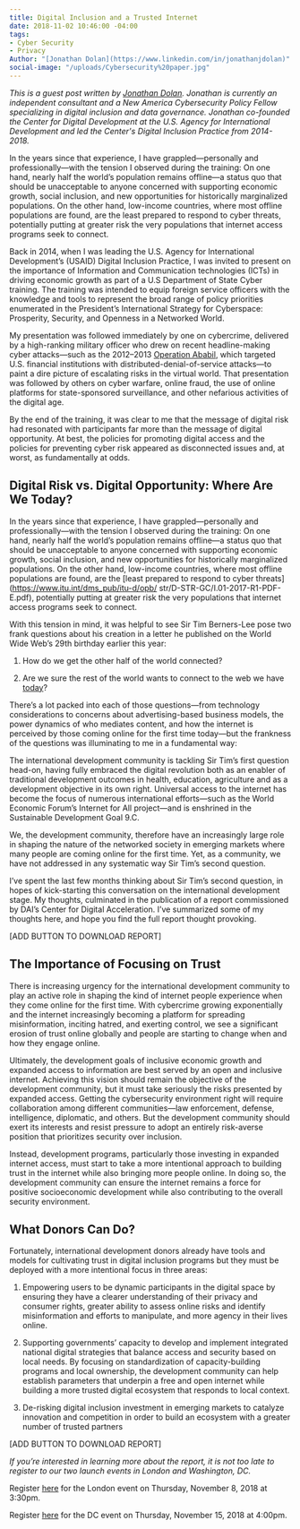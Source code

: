 ```yaml
---
title: Digital Inclusion and a Trusted Internet
date: 2018-11-02 10:46:00 -04:00
tags:
- Cyber Security
- Privacy
Author: "[Jonathan Dolan](https://www.linkedin.com/in/jonathanjdolan)"
social-image: "/uploads/Cybersecurity%20paper.jpg"
---
```


*This is a guest post written by [Jonathan Dolan](https://www.linkedin.com/in/jonathanjdolan/). Jonathan is currently an independent consultant and a New America Cybersecurity Policy Fellow specializing in digital inclusion and data governance. Jonathan co-founded the Center for Digital Development at the U.S. Agency for International Development and led the Center's Digital Inclusion Practice from 2014-2018.* 

In the years since that experience, I have grappled—personally and professionally—with the tension I observed during the training:  On one hand, nearly half the world’s population remains offline—a status quo that should be unacceptable to anyone concerned with supporting economic growth, social inclusion, and new opportunities for historically marginalized populations. On the other hand, low-income countries, where most offline populations are found, are the least prepared to respond to cyber threats,  potentially putting at greater risk the very populations that internet access programs seek to connect.

<!--more-->

Back in 2014, when I was leading the U.S. Agency for International Development’s (USAID) Digital Inclusion Practice, I was invited to present on the importance of Information and Communication technologies (ICTs) in driving economic growth as part of a U.S Department of State Cyber training.  The training was intended to equip foreign service officers with the knowledge and tools to represent the broad range of policy priorities enumerated in the President’s International Strategy for Cyberspace: Prosperity, Security, and Openness in a Networked World.

My presentation was followed immediately by one on cybercrime, delivered by a high-ranking military officer who drew on recent headline-making cyber attacks—such as the 2012–2013 [Operation Ababil](https://en.wikipedia.org/wiki/Operation_Ababil), which targeted U.S. financial institutions with distributed-denial-of-service attacks—to paint a dire picture of escalating risks in the virtual world. That presentation was followed by others on cyber warfare, online fraud, the use of online platforms for state-sponsored surveillance, and other nefarious activities of the digital age.

By the end of the training, it was clear to me that the message of digital risk had resonated with participants far more than the message of digital opportunity. At best, the policies for promoting digital access and the policies for preventing cyber risk appeared as disconnected issues and, at worst, as fundamentally at odds.

## Digital Risk vs. Digital Opportunity: Where Are We Today?

In the years since that experience, I have grappled—personally and professionally—with the tension I observed during the training:  On one hand, nearly half the world’s population remains offline—a status quo that should be unacceptable to anyone concerned with supporting economic growth, social inclusion, and new opportunities for historically marginalized populations. On the other hand, low-income countries, where most offline populations are found, are the [least prepared to respond to cyber threats](https://www.itu.int/dms_pub/itu-d/opb/ str/D-STR-GC/I.01-2017-R1-PDF-E.pdf),  potentially putting at greater risk the very populations that internet access programs seek to connect.

With this tension in mind, it was helpful to see Sir Tim Berners-Lee pose two frank questions about his creation in a letter he published on the World Wide Web’s 29th birthday earlier this year:

1. How do we get the other half of the world connected?

2. Are we sure the rest of the world wants to connect to the web we have [today](https://webfoundation.org/2018/03/web-birthday-29/)?

There’s a lot packed into each of those questions—from technology considerations to concerns about advertising-based business models, the power dynamics of who mediates content, and how the internet is perceived by those coming online for the first time today—but the frankness of the questions was illuminating to me in a fundamental way:

The international development community is tackling Sir Tim’s first question head-on, having fully embraced the digital revolution both as an enabler of traditional development outcomes in health, education, agriculture and as a development objective in its own right. Universal access to the internet has become the focus of numerous international efforts—such as the World Economic Forum’s Internet for All project—and is enshrined in the Sustainable Development Goal 9.C.

We, the development community, therefore have an increasingly large role in shaping the nature of the networked society in emerging markets where many people are coming online for the first time.  Yet, as a community, we have not addressed in any systematic way Sir Tim’s second question.

I’ve spent the last few months thinking about Sir Tim’s second question, in hopes of kick-starting this conversation on the international development stage. My thoughts, culminated in the publication of a report commissioned by DAI’s Center for Digital Acceleration. I’ve summarized some of my thoughts here, and hope you find the full report thought provoking.

\[ADD BUTTON TO DOWNLOAD REPORT\]

## The Importance of Focusing on Trust

There is increasing urgency for the international development community to play an active role in shaping the kind of internet people experience when they come online for the first time.  With cybercrime growing exponentially and the internet increasingly becoming a platform for spreading misinformation, inciting hatred, and exerting control, we see a significant erosion of trust online globally and people are starting to change when and how they engage online.

Ultimately, the development goals of inclusive economic growth and expanded access to information are best served by an open and inclusive internet. Achieving this vision should remain the objective of the development community, but it must take seriously the risks presented by expanded access. Getting the cybersecurity environment right will require collaboration among different communities—law enforcement, defense, intelligence, diplomatic, and others. But the development community should exert its interests and resist pressure to adopt an entirely risk-averse position that prioritizes security over inclusion.

Instead, development programs, particularly those investing in expanded internet access, must start to take a more intentional approach to building trust in the internet while also bringing more people online.  In doing so, the development community can ensure the internet remains a force for positive socioeconomic development while also contributing to the overall security environment.

## What Donors Can Do?

Fortunately, international development donors already have tools and models for cultivating trust in digital inclusion programs but they must be deployed with a more intentional focus in three areas:

1. Empowering users to be dynamic participants in the digital space by ensuring they have a clearer understanding of their privacy and consumer rights, greater ability to assess online risks and identify misinformation and efforts to manipulate, and more agency in their lives online.

2. Supporting governments’ capacity to develop and implement integrated national digital strategies that balance access and security based on local needs. By focusing on standardization of capacity-building programs and local ownership, the development community can help establish parameters that underpin a free and open internet while building a more trusted digital ecosystem that responds to local context.

3. De-risking digital inclusion investment in emerging markets to catalyze innovation and competition in order to build an ecosystem with a greater number of trusted partners

\[ADD BUTTON TO DOWNLOAD REPORT\]

*If you’re interested in learning more about the report, it is not too late to register to our two launch events in London and Washington, DC.*

Register [here](https://www.eventbrite.com.au/e/digital-inclusion-and-a-trusted-internet-tickets-51137643067) for the London event on Thursday, November 8, 2018 at 3:30pm.

Register [here](https://www.eventbrite.com/e/digital-inclusion-and-a-trusted-internet-registration-51338122707) for the DC event on Thursday, November 15, 2018 at 4:00pm.